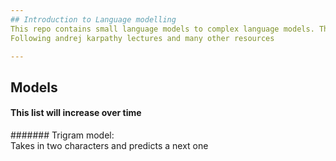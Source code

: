 ```yaml
---
## Introduction to Language modelling  
This repo contains small language models to complex language models. This is my journey into the world of language modelling  
Following andrej karpathy lectures and many other resources 

---
```

## Models  
#### This list will increase over time   
####### Trigram model:  
    Takes in two characters and predicts a next one 
 
